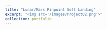 ```yaml
---
title: "Lunar/Mars Pinpoint Soft Landing"
excerpt: "<img src='/images/Project02.png'>"
collection: portfolio
---
```

